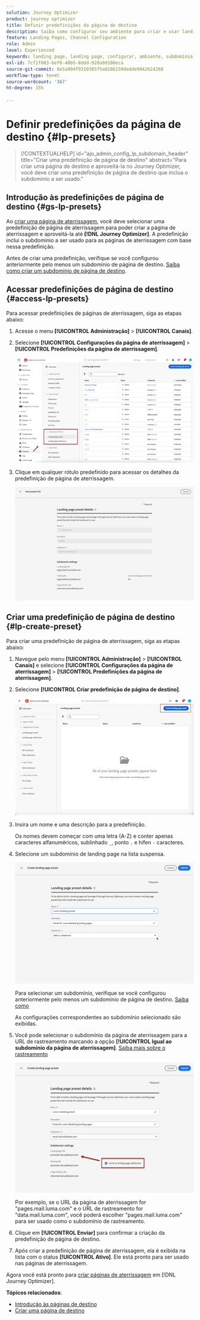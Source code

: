 ```yaml
---
solution: Journey Optimizer
product: journey optimizer
title: Definir predefinições da página de destino
description: Saiba como configurar seu ambiente para criar e usar landing pages com o Journey Optimizer
feature: Landing Pages, Channel Configuration
role: Admin
level: Experienced
keywords: landing page, landing page, configurar, ambiente, subdomínio, predefinições
exl-id: 7cf1f083-bef0-40b5-8ddd-920a9d108eca
source-git-commit: 8e5a904f9310385f5a8186159dedde9942624268
workflow-type: tm+mt
source-wordcount: '367'
ht-degree: 15%

---
```


# Definir predefinições da página de destino {#lp-presets}

>[!CONTEXTUALHELP]
>id="ajo_admin_config_lp_subdomain_header"
>title="Criar uma predefinição de página de destino"
>abstract="Para criar uma página de destino e aproveitá-la no Journey Optimizer, você deve criar uma predefinição de página de destino que inclua o subdomínio a ser usado."

## Introdução às predefinições de página de destino {#gs-lp-presets}

Ao [criar uma página de aterrissagem](../landing-pages/create-lp.md#create-a-lp), você deve selecionar uma predefinição de página de aterrissagem para poder criar a página de aterrissagem e aproveitá-la até **[!DNL Journey Optimizer]**. A predefinição inclui o subdomínio a ser usado para as páginas de aterrissagem com base nessa predefinição.

Antes de criar uma predefinição, verifique se você configurou anteriormente pelo menos um subdomínio de página de destino. [Saiba como criar um subdomínio de página de destino](lp-subdomains.md).

## Acessar predefinições de página de destino {#access-lp-presets}

Para acessar predefinições de páginas de aterrissagem, siga as etapas abaixo:

1. Acesse o menu **[!UICONTROL Administração]** > **[!UICONTROL Canais]**.

1. Selecione **[!UICONTROL Configurações da página de aterrissagem]** > **[!UICONTROL Predefinições da página de aterrissagem]**.

   ![](assets/lp_presets-access.png)

1. Clique em qualquer rótulo predefinido para acessar os detalhes da predefinição de página de aterrissagem.

   ![](assets/lp_preset-details.png)

## Criar uma predefinição de página de destino {#lp-create-preset}

Para criar uma predefinição de página de aterrissagem, siga as etapas abaixo:

1. Navegue pelo menu **[!UICONTROL Administração]** > **[!UICONTROL Canais]** e selecione **[!UICONTROL Configurações da página de aterrissagem]** > **[!UICONTROL Predefinições da página de aterrissagem]**.

1. Selecione **[!UICONTROL Criar predefinição de página de destino]**.

   ![](assets/lp_create-preset-temp.png)

1. Insira um nome e uma descrição para a predefinição.

   Os nomes devem começar com uma letra (A-Z) e conter apenas caracteres alfanuméricos, sublinhado `_`, ponto `.` e hífen `-` caracteres.

1. Selecione um subdomínio de landing page na lista suspensa.

   ![](assets/lp_preset-subdomain.png)

   Para selecionar um subdomínio, verifique se você configurou anteriormente pelo menos um subdomínio de página de destino. [Saiba como](#lp-subdomains)

   As configurações correspondentes ao subdomínio selecionado são exibidas.

1. Você pode selecionar o subdomínio da página de aterrissagem para a URL de rastreamento marcando a opção **[!UICONTROL Igual ao subdomínio da página de aterrissagem]**. [Saiba mais sobre o rastreamento](../email/message-tracking.md)

   ![](assets/lp_preset-subdomain-settings-same.png)

   Por exemplo, se o URL da página de aterrissagem for &quot;pages.mail.luma.com&quot; e o URL de rastreamento for &quot;data.mail.luma.com&quot;, você poderá escolher &quot;pages.mail.luma.com&quot; para ser usado como o subdomínio de rastreamento.

1. Clique em **[!UICONTROL Enviar]** para confirmar a criação da predefinição de página de destino. <!--You can also save the preset as draft and resume its configuration later on.-->

   <!--![](assets/lp_preset-subdomain-settings-submit.png)-->

1. Após criar a predefinição de página de aterrissagem, ela é exibida na lista com o status **[!UICONTROL Ativo]**. Ele está pronto para ser usado nas páginas de aterrissagem.

Agora você está pronto para [criar páginas de aterrissagem](../landing-pages/create-lp.md) em [!DNL Journey Optimizer].
<!--
>[!NOTE]
>
>Learn how to create channel configurations for push notifications and emails in [this section](channel-surfaces.md).-->

**Tópicos relacionados**:

* [Introdução às páginas de destino](../landing-pages/get-started-lp.md)
* [Criar uma página de destino](../landing-pages/create-lp.md#create-a-lp)
